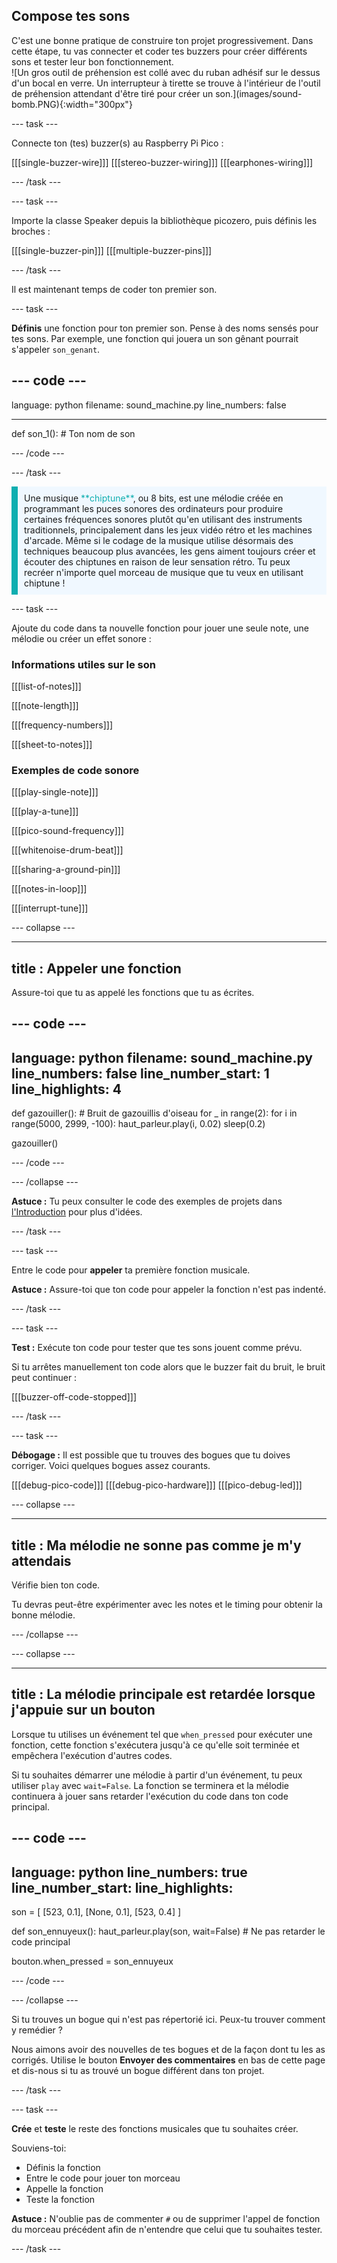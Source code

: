 ## Compose tes sons

<div style="display: flex; flex-wrap: wrap">
<div style="flex-basis: 200px; flex-grow: 1; margin-right: 15px;">
C'est une bonne pratique de construire ton projet progressivement. Dans cette étape, tu vas connecter et coder tes buzzers pour créer différents sons et tester leur bon fonctionnement.
</div>
<div>
![Un gros outil de préhension est collé avec du ruban adhésif sur le dessus d'un bocal en verre. Un interrupteur à tirette se trouve à l'intérieur de l'outil de préhension attendant d'être tiré pour créer un son.](images/sound-bomb.PNG){:width="300px"}
</div>
</div>

--- task ---

Connecte ton (tes) buzzer(s) au Raspberry Pi Pico :

[[[single-buzzer-wire]]]
[[[stereo-buzzer-wiring]]]
[[[earphones-wiring]]]

--- /task ---

--- task ---

Importe la classe Speaker depuis la bibliothèque picozero, puis définis les broches :

[[[single-buzzer-pin]]]
[[[multiple-buzzer-pins]]]

--- /task ---

Il est maintenant temps de coder ton premier son.

--- task ---

**Définis** une fonction pour ton premier son. Pense à des noms sensés pour tes sons. Par exemple, une fonction qui jouera un son gênant pourrait s'appeler `son_genant`.

--- code ---
---
language: python
filename: sound_machine.py
line_numbers: false

---

def son_1(): # Ton nom de son

--- /code ---


--- /task ---

<p style="border-left: solid; border-width:10px; border-color: #0faeb0; background-color: aliceblue; padding: 10px;">
Une musique <span style="color: #0faeb0">**chiptune**</span>, ou 8 bits, est une mélodie créée en programmant les puces sonores des ordinateurs pour produire certaines fréquences sonores plutôt qu'en utilisant des instruments traditionnels, principalement dans les jeux vidéo rétro et les machines d'arcade. Même si le codage de la musique utilise désormais des techniques beaucoup plus avancées, les gens aiment toujours créer et écouter des chiptunes en raison de leur sensation rétro. Tu peux recréer n'importe quel morceau de musique que tu veux en utilisant chiptune !
</p>

--- task ---

Ajoute du code dans ta nouvelle fonction pour jouer une seule note, une mélodie ou créer un effet sonore :

### Informations utiles sur le son

[[[list-of-notes]]]

[[[note-length]]]

[[[frequency-numbers]]]

[[[sheet-to-notes]]]

### Exemples de code sonore

[[[play-single-note]]]

[[[play-a-tune]]]

[[[pico-sound-frequency]]]

[[[whitenoise-drum-beat]]]

[[[sharing-a-ground-pin]]]

[[[notes-in-loop]]]

[[[interrupt-tune]]]


--- collapse ---

---
title : Appeler une fonction
---

Assure-toi que tu as appelé les fonctions que tu as écrites.

--- code ---
---
language: python
filename: sound_machine.py
line_numbers: false
line_number_start: 1
line_highlights: 4
---
def gazouiller(): # Bruit de gazouillis d'oiseau
    for _ in range(2):
        for i in range(5000, 2999, -100):
            haut_parleur.play(i, 0.02)
        sleep(0.2)

gazouiller() 

--- /code ---

--- /collapse ---

**Astuce :** Tu peux consulter le code des exemples de projets dans [l'Introduction](.) pour plus d'idées.

--- /task ---

--- task ---

Entre le code pour **appeler** ta première fonction musicale.

**Astuce :** Assure-toi que ton code pour appeler la fonction n'est pas indenté.

--- /task ---

--- task ---

**Test :** Exécute ton code pour tester que tes sons jouent comme prévu.

Si tu arrêtes manuellement ton code alors que le buzzer fait du bruit, le bruit peut continuer :

[[[buzzer-off-code-stopped]]]

--- /task ---

--- task ---

**Débogage :** Il est possible que tu trouves des bogues que tu doives corriger. Voici quelques bogues assez courants.

[[[debug-pico-code]]] 
[[[debug-pico-hardware]]]
[[[pico-debug-led]]]

--- collapse ---

---
title : Ma mélodie ne sonne pas comme je m'y attendais
---

Vérifie bien ton code.

Tu devras peut-être expérimenter avec les notes et le timing pour obtenir la bonne mélodie.

--- /collapse ---

--- collapse ---

---
title : La mélodie principale est retardée lorsque j'appuie sur un bouton
---

Lorsque tu utilises un événement tel que `when_pressed` pour exécuter une fonction, cette fonction s'exécutera jusqu'à ce qu'elle soit terminée et empêchera l'exécution d'autres codes.

Si tu souhaites démarrer une mélodie à partir d'un événement, tu peux utiliser `play` avec `wait=False`. La fonction se terminera et la mélodie continuera à jouer sans retarder l'exécution du code dans ton code principal.

--- code ---
---
language: python
line_numbers: true
line_number_start: 
line_highlights: 
---

son = [ [523, 0.1], [None, 0.1], [523, 0.4] ]

def son_ennuyeux():
    haut_parleur.play(son, wait=False) # Ne pas retarder le code principal
    
bouton.when_pressed = son_ennuyeux

--- /code ---

--- /collapse ---

Si tu trouves un bogue qui n'est pas répertorié ici. Peux-tu trouver comment y remédier ?

Nous aimons avoir des nouvelles de tes bogues et de la façon dont tu les as corrigés. Utilise le bouton **Envoyer des commentaires** en bas de cette page et dis-nous si tu as trouvé un bogue différent dans ton projet.

--- /task ---

--- task ---

**Crée** et **teste** le reste des fonctions musicales que tu souhaites créer.

Souviens-toi:
+ Définis la fonction
+ Entre le code pour jouer ton morceau
+ Appelle la fonction
+ Teste la fonction

**Astuce :** N'oublie pas de commenter `#` ou de supprimer l'appel de fonction du morceau précédent afin de n'entendre que celui que tu souhaites tester.

--- /task ---
